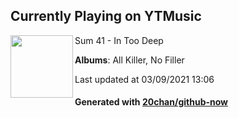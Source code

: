 ## Currently Playing on YTMusic

[<img align="left" width="100" src="https://lh3.googleusercontent.com/3hwAtlrtNT39sUhHMHe2lNcOaH3wezcvNlAZzc_Elho4_oCWNbyy8pK2Vy177DXVpka2yc44FR1W-1sJ">](https://music.youtube.com/watch?v=ecHf1zkYRVg)

Sum 41 - In Too Deep

**Albums**: All Killer, No Filler

Last updated at 03/09/2021 13:06

#### Generated with [20chan/github-now](https://github.com/20chan/github-now)


<!--
**20chan/20chan** is a ✨ _special_ ✨ repository because its `README.md` (this file) appears on your GitHub profile.

Here are some ideas to get you started:

- 🔭 I’m currently working on ...
- 🌱 I’m currently learning ...
- 👯 I’m looking to collaborate on ...
- 🤔 I’m looking for help with ...
- 💬 Ask me about ...
- 📫 How to reach me: ...
- 😄 Pronouns: ...
- ⚡ Fun fact: ...
-->
